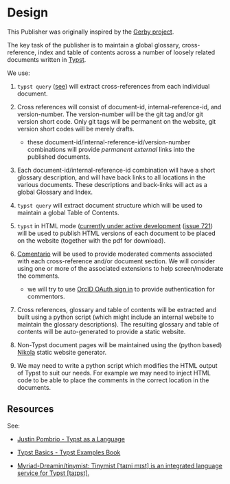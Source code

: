 # Design

This Publisher was originally inspired by the [Gerby
project](https://gerby-project.github.io/).

The key task of the publisher is to maintain a global glossary,
cross-reference, index and table of contents across a number of loosely
related documents written in [Typst](https://typst.app/).

We use:

1. `typst query` ([see](https://typst.app/docs/reference/introspection/))
   will extract cross-references from each individual document.

2. Cross references will consist of document-id, internal-reference-id,
   and version-number. The version-number will be the git tag and/or git
   version short code. Only git tags will be permanent on the website, git
   version short codes will be merely drafts.

   - these document-id/internal-reference-id/version-number combinations
     will provide *permanent* *external* links into the published documents.

3. Each document-id/internal-reference-id combination will have a short
   glossary description, and will have back links to all locations in the
   various documents. These descriptions and back-links will act as a
   global Glossary and Index.

4. `typst query` will extract document structure which will be used to
   maintain a global Table of Contents.

5. `typst` in HTML mode ([currently under active
   development](https://github.com/typst/typst/issues/5512) ([issue
   721](https://github.com/typst/typst/issues/721)) will be used to
   publish HTML versions of each document to be placed on the website
   (together with the pdf for download).

6. [Comentario](https://comentario.app/en/) will be used to provide
   moderated comments associated with each cross-reference and/or document
   section. We will consider using one or more of the associated
   extensions to help screen/moderate the comments.

   - we will try to use [OrcID OAuth sign
     in](https://info.orcid.org/documentation/integration-guide/orcid-oauth-sign-in-guidelines/)
     to provide authentication for commentors.

7. Cross references, glossary and table of contents will be extracted and
   built using a python script (which might include an internal website to
   maintain the glossary descriptions). The resulting glossary and table
   of contents will be auto-generated to provide a static website.

8. Non-Typst document pages will be maintained using the (python based)
   [Nikola](https://getnikola.com/) static website generator.

9. We may need to write a python script which modifies the HTML output of
   Typst to suit our needs. For example we may need to inject HTML code to
   be able to place the comments in the correct location in the documents.


## Resources

See:

- [Justin Pombrio - Typst as a
  Language](https://justinpombrio.net/2024/11/30/typst.html)

- [Typst Basics - Typst Examples
  Book](https://sitandr.github.io/typst-examples-book/book/basics/)

- [Myriad-Dreamin/tinymist: Tinymist [ˈtaɪni mɪst] is an integrated
  language service for Typst
  [taɪpst].](https://github.com/Myriad-Dreamin/tinymist)

